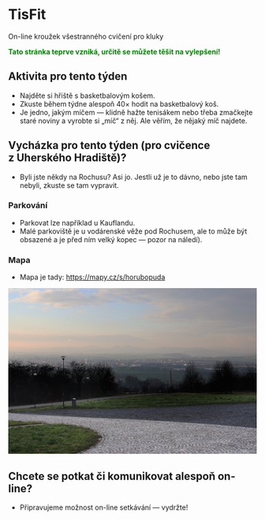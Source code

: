 # TisFit
On-line kroužek všestranného cvičení pro kluky

<strong style="color: green;">Tato stránka teprve vzniká, určitě se můžete těšit na vylepšení!</strong>

## Aktivita pro tento týden
* Najděte si hřiště s basketbalovým košem.
* Zkuste během týdne alespoň 40× hodit na basketbalový koš.
* Je jedno, jakým míčem — klidně hažte tenisákem nebo třeba zmačkejte staré noviny a vyrobte si „míč“ z něj. Ale věřím, že nějaký míč najdete.

## Vycházka pro tento týden (pro cvičence z&nbsp;Uherského Hradiště)?
* Byli jste někdy na Rochusu? Asi jo. Jestli už je to dávno, nebo jste tam nebyli, zkuste se tam vypravit.
### Parkování
* Parkovat lze například u&nbsp;Kauflandu. 
* Malé parkoviště je u vodárenské věže pod Rochusem, ale to může být obsazené a&nbsp;je před ním velký kopec — pozor na náledí).
### Mapa
* Mapa je tady: https://mapy.cz/s/horubopuda

![Zimní výhled pod Rochusem.](obrazky/vychazky_pod-rochusem.jpg)

## Chcete se potkat či komunikovat alespoň on-line?
* Připravujeme možnost on-line setkávání — vydržte!
